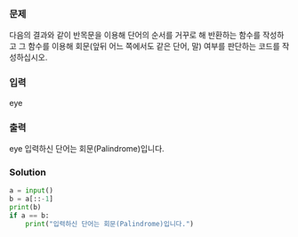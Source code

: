 ### 문제
다음의 결과와 같이 반목문을 이용해 단어의 순서를 거꾸로 해 반환하는 함수를 작성하고
그 함수를 이용해 회문(앞뒤 어느 쪽에서도 같은 단어, 말) 여부를 판단하는 코드를 작성하십시오.

### 입력
eye

### 출력
eye
입력하신 단어는 회문(Palindrome)입니다.

### Solution
```python
a = input()
b = a[::-1]
print(b)
if a == b:
    print("입력하신 단어는 회문(Palindrome)입니다.")
```
